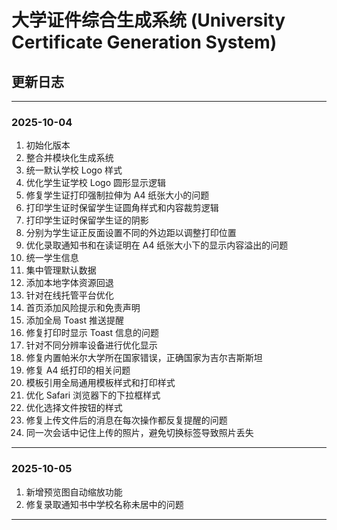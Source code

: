 # 大学证件综合生成系统 (University Certificate Generation System)
## 更新日志

---
### 2025-10-04
1. 初始化版本
2. 整合并模块化生成系统
3. 统一默认学校 Logo 样式
4. 优化学生证学校 Logo 圆形显示逻辑
5. 修复学生证打印强制拉伸为 A4 纸张大小的问题
6. 打印学生证时保留学生证圆角样式和内容裁剪逻辑
7. 打印学生证时保留学生证的阴影
8. 分别为学生证正反面设置不同的外边距以调整打印位置
9. 优化录取通知书和在读证明在 A4 纸张大小下的显示内容溢出的问题
10. 统一学生信息
11. 集中管理默认数据
12. 添加本地字体资源回退
13. 针对在线托管平台优化
14. 首页添加风险提示和免责声明
15. 添加全局 Toast 推送提醒
16. 修复打印时显示 Toast 信息的问题
17. 针对不同分辨率设备进行优化显示
18. 修复内置帕米尔大学所在国家错误，正确国家为吉尔吉斯斯坦
19. 修复 A4 纸打印的相关问题
20. 模板引用全局通用模板样式和打印样式
21. 优化 Safari 浏览器下的下拉框样式
22. 优化选择文件按钮的样式
23. 修复上传文件后的消息在每次操作都反复提醒的问题
24. 同一次会话中记住上传的照片，避免切换标签导致照片丢失

---
### 2025-10-05
1. 新增预览图自动缩放功能
2. 修复录取通知书中学校名称未居中的问题


---